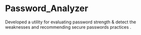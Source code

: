 # Password_Analyzer
 Developed a utility for evaluating password strength &amp; detect the weaknesses and recommending secure passwords practices .
